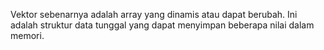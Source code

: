Vektor sebenarnya adalah array yang dinamis atau dapat berubah. Ini adalah struktur data tunggal yang dapat menyimpan beberapa nilai dalam memori.